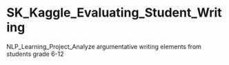 # SK_Kaggle_Evaluating_Student_Writing
NLP_Learning_Project_Analyze argumentative writing elements from students grade 6-12
